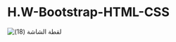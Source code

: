 # H.W-Bootstrap-HTML-CSS


![‏‏لقطة الشاشة (18)](https://user-images.githubusercontent.com/38569463/187588456-dff84985-b0f2-4257-aa19-364f372494f2.png)
